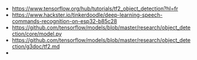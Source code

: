 

- https://www.tensorflow.org/hub/tutorials/tf2_object_detection?hl=fr
- https://www.hackster.io/tinkerdoodle/deep-learning-speech-commands-recognition-on-esp32-b85c28
- https://github.com/tensorflow/models/blob/master/research/object_detection/core/model.py
- https://github.com/tensorflow/models/blob/master/research/object_detection/g3doc/tf2.md
- 

